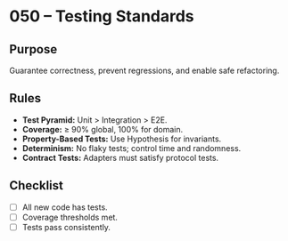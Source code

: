 # 050 – Testing Standards

## Purpose
Guarantee correctness, prevent regressions, and enable safe refactoring.

## Rules
- **Test Pyramid:** Unit > Integration > E2E.
- **Coverage:** ≥ 90% global, 100% for domain.
- **Property-Based Tests:** Use Hypothesis for invariants.
- **Determinism:** No flaky tests; control time and randomness.
- **Contract Tests:** Adapters must satisfy protocol tests.

## Checklist
- [ ] All new code has tests.
- [ ] Coverage thresholds met.
- [ ] Tests pass consistently.
